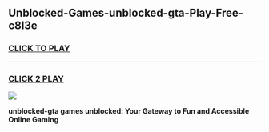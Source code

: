 
## Unblocked-Games-unblocked-gta-Play-Free-c8l3e
<h3>
<a href="https://premium76.site?title=unblocked-gta&ref=18A1">CLICK TO PLAY</a></h3>
<hr>

<h3>
<a href="https://premium76.site?title=unblocked-gta&ref=18A1">CLICK 2 PLAY</a>
  
</h3>

<a href="https://premium76.site?title=unblocked-gta&ref=18A1"><img src="https://clearcache.store/games.png"></a>


**unblocked-gta games unblocked: Your Gateway to Fun and Accessible Online Gaming**
